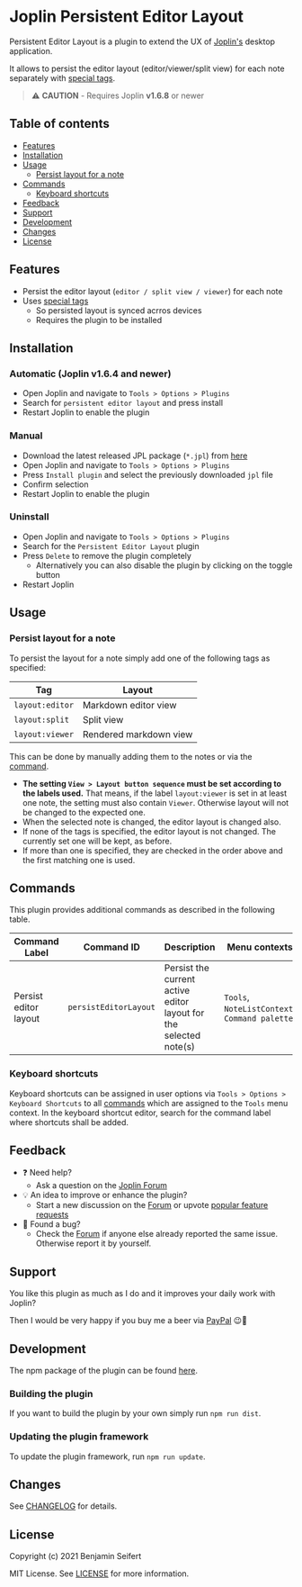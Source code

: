 # Joplin Persistent Editor Layout

Persistent Editor Layout is a plugin to extend the UX of [Joplin's](https://joplinapp.org/) desktop application.

It allows to persist the editor layout (editor/viewer/split view) for each note separately with [special tags](#usage).

> :warning: **CAUTION** - Requires Joplin **v1.6.8** or newer

## Table of contents

- [Features](#features)
- [Installation](#installation)
- [Usage](#usage)
  - [Persist layout for a note](#persist-layout-for-a-note)
- [Commands](#commands)
  - [Keyboard shortcuts](#keyboard-shortcuts)
- [Feedback](#feedback)
- [Support](#support)
- [Development](#development)
- [Changes](#changes)
- [License](#license)

## Features

- Persist the editor layout (`editor / split view / viewer`) for each note
- Uses [special tags](#persist-layout-for-a-note)
  - So persisted layout is synced acrros devices
  - Requires the plugin to be installed

## Installation

### Automatic (Joplin v1.6.4 and newer)

- Open Joplin and navigate to `Tools > Options > Plugins`
- Search for `persistent editor layout` and press install
- Restart Joplin to enable the plugin

### Manual

- Download the latest released JPL package (`*.jpl`) from [here](https://github.com/benji300/joplin-persistent-layout/releases)
- Open Joplin and navigate to `Tools > Options > Plugins`
- Press `Install plugin` and select the previously downloaded `jpl` file
- Confirm selection
- Restart Joplin to enable the plugin

### Uninstall

- Open Joplin and navigate to `Tools > Options > Plugins`
- Search for the `Persistent Editor Layout` plugin
- Press `Delete` to remove the plugin completely
  - Alternatively you can also disable the plugin by clicking on the toggle button
- Restart Joplin

## Usage

### Persist layout for a note

To persist the layout for a note simply add one of the following tags as specified:

| Tag             | Layout                 |
| --------------- | ---------------------- |
| `layout:editor` | Markdown editor view   |
| `layout:split`  | Split view             |
| `layout:viewer` | Rendered markdown view |

This can be done by manually adding them to the notes or via the [command](#commands).

- **The setting `View > Layout button sequence` must be set according to the labels used.**
  That means, if the label `layout:viewer` is set in at least one note, the setting must also contain `Viewer`.
  Otherwise layout will not be changed to the expected one.
- When the selected note is changed, the editor layout is changed also.
- If none of the tags is specified, the editor layout is not changed. The currently set one will be kept, as before.
- If more than one is specified, they are checked in the order above and the first matching one is used.

## Commands

This plugin provides additional commands as described in the following table.

| Command Label         | Command ID            | Description                                                       | Menu contexts                                 |
| --------------------- | --------------------- | ----------------------------------------------------------------- | --------------------------------------------- |
| Persist editor layout | `persistEditorLayout` | Persist the current active editor layout for the selected note(s) | `Tools`, `NoteListContext`, `Command palette` |

### Keyboard shortcuts

Keyboard shortcuts can be assigned in user options via `Tools > Options > Keyboard Shortcuts` to all [commands](#commands) which are assigned to the `Tools` menu context.
In the keyboard shortcut editor, search for the command label where shortcuts shall be added.

## Feedback

- :question: Need help?
  - Ask a question on the [Joplin Forum](https://discourse.joplinapp.org/)
- :bulb: An idea to improve or enhance the plugin?
  - Start a new discussion on the [Forum](https://discourse.joplinapp.org/) or upvote [popular feature requests](https://github.com/benji300/joplin-persistent-layout/issues?q=is%3Aissue+is%3Aopen+label%3Aenhancement+sort%3Areactions-%2B1-desc+)
- :bug: Found a bug?
  - Check the [Forum](https://discourse.joplinapp.org/) if anyone else already reported the same issue. Otherwise report it by yourself.

## Support

You like this plugin as much as I do and it improves your daily work with Joplin?

Then I would be very happy if you buy me a beer via [PayPal](https://www.paypal.com/donate?hosted_button_id=6FHDGK3PTNU22) :wink::beer:

## Development

The npm package of the plugin can be found [here](https://www.npmjs.com/package/joplin-plugin-persistent-editor-layout).

### Building the plugin

If you want to build the plugin by your own simply run `npm run dist`.

### Updating the plugin framework

To update the plugin framework, run `npm run update`.

## Changes

See [CHANGELOG](./CHANGELOG.md) for details.

## License

Copyright (c) 2021 Benjamin Seifert

MIT License. See [LICENSE](./LICENSE) for more information.
